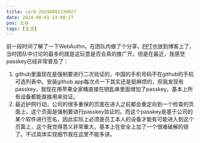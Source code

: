 ```yaml
---
title: card-20240801230027
date: 2024-08-01 23:00:27
pos: 云谷
tags: [生活]
---
```

前一段时间了解了一下WebAuthn，在团队内做了个分享，[PPT](/ppt/passkey)也放到博客上了，当时团队中讨论的最多的就是这玩意是否会真的推广开。但是在最近，我感觉passkey已经非常普及了：
1. github里面现在是强制要进行二次验证的，中国的手机号码不在github的手机可选列表中。安装github app每次点一下其实还是挺麻烦的，但我发现有passkey，我现在用苹果全家桶直接在钥匙串里面增加了passkey，基本上所有设备都能直接用来验证。
2. 最近护网行动，公司的很多重保的页面在进入之前都会重定向到一个检查的页面上，这个页面是强制要进行passkey验证的。而这个passkey是基于公司的某个软件进行签名，因此实际上必须是员工本人的设备才能有可能进入到这个页面上，这个我觉得意义非常重大，基本上在安全上加了一个很难破解的锁了。不过具体实现细节我在这里不能多讲。
